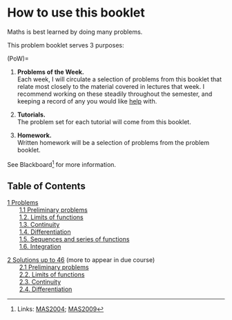 # How to use this booklet

Maths is best learned by doing many problems. 

This problem booklet serves 3 purposes: 

(PoW)=
1. **Problems of the Week.** <br>
Each week, I will circulate a selection of problems from this booklet that relate most closely to the material covered in lectures that week. I recommend working on these steadily throughout the semester, and keeping a record of any you would like [help](https://rosiesb.github.io/Analysis-Notes/0Intro.html#where-to-get-help) with.<br>

2. **Tutorials.** <br>
The problem set for each tutorial will come from this booklet.<br>

3. **Homework.** <br>
Written homework will be a selection of problems from the problem booklet. <br>

See Blackboard[^links] for more information.

[^links]: Links: [MAS2004](https://vle.shef.ac.uk/webapps/blackboard/content/listContentEditable.jsp?content_id=_7918618_1&course_id=_119813_1&mode=reset); [MAS2009](https://vle.shef.ac.uk/ultra/courses/_119818_1/cl/outline)

<!--[Solutions](#sol) will be made available in installments throughout the semester.-->

## Table of Contents
[1 Problems](#prob) <br>
&emsp;&emsp;[1.1 Preliminary problems](#ch1prob) <br>
&emsp;&emsp;[1.2. Limits of functions](#ch2prob) <br>
&emsp;&emsp;[1.3. Continuity](#ch3prob) <br>
&emsp;&emsp;[1.4. Differentiation](#ch4prob) <br>
&emsp;&emsp;[1.5. Sequences and series of functions](#ch5prob) <br>
&emsp;&emsp;[1.6. Integration](#ch6prob)

[2 Solutions up to 46](#sol) (more to appear in due course) <br>
&emsp;&emsp;[2.1 Preliminary problems](#ch1sol) <br>
&emsp;&emsp;[2.2. Limits of functions](#ch2sol) <br>
&emsp;&emsp;[2.3. Continuity](#ch3sol) <br>
&emsp;&emsp;[2.4. Differentiation](#ch4sol) <br>
<!--&emsp;&emsp;[2.5. Sequences and series of functions](#ch5sol) <br>
&emsp;&emsp;[2.6. Integration](#ch6sol)-->